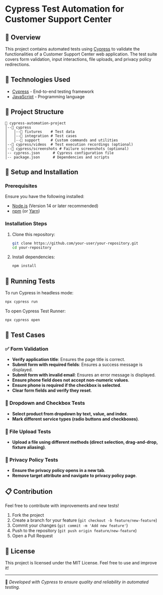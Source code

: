 # Cypress Test Automation for Customer Support Center

## 📌 Overview
This project contains automated tests using [Cypress](https://www.cypress.io/) to validate the functionalities of a Customer Support Center web application. The test suite covers form validation, input interactions, file uploads, and privacy policy redirections.

## 🚀 Technologies Used
- [Cypress](https://www.cypress.io/) - End-to-end testing framework
- [JavaScript](https://developer.mozilla.org/en-US/docs/Web/JavaScript) - Programming language

## 📂 Project Structure
```
📂 cypress-automation-project
│--📂 cypress
│   │--📂 fixtures    # Test data
│   │--📂 integration # Test cases
│   │--📂 support     # Custom commands and utilities
│--📂 cypress/videos  # Test execution recordings (optional)
│--📂 cypress/screenshots # Failure screenshots (optional)
│-- cypress.json      # Cypress configuration file
│-- package.json      # Dependencies and scripts
```

## 🔧 Setup and Installation
### Prerequisites
Ensure you have the following installed:
- [Node.js](https://nodejs.org/) (Version 14 or later recommended)
- [npm](https://www.npmjs.com/) (or [Yarn](https://yarnpkg.com/))

### Installation Steps
1. Clone this repository:
   ```sh
   git clone https://github.com/your-user/your-repository.git
   cd your-repository
   ```
2. Install dependencies:
   ```sh
   npm install
   ```

## 🧪 Running Tests
To run Cypress in headless mode:
```sh
npx cypress run
```

To open Cypress Test Runner:
```sh
npx cypress open
```

## 📜 Test Cases
### ✅ Form Validation
- **Verify application title**: Ensures the page title is correct.
- **Submit form with required fields**: Ensures a success message is displayed.
- **Submit form with invalid email**: Ensures an error message is displayed.
- **Ensure phone field does not accept non-numeric values**.
- **Ensure phone is required if the checkbox is selected**.
- **Clear form fields and verify they reset**.

### 📌 Dropdown and Checkbox Tests
- **Select product from dropdown by text, value, and index**.
- **Mark different service types (radio buttons and checkboxes)**.

### 📁 File Upload Tests
- **Upload a file using different methods (direct selection, drag-and-drop, fixture aliasing)**.

### 🔗 Privacy Policy Tests
- **Ensure the privacy policy opens in a new tab**.
- **Remove target attribute and navigate to privacy policy page**.

## 📋 Contribution
Feel free to contribute with improvements and new tests!

1. Fork the project
2. Create a branch for your feature (`git checkout -b feature/new-feature`)
3. Commit your changes (`git commit -m 'Add new feature'`)
4. Push to the repository (`git push origin feature/new-feature`)
5. Open a Pull Request

## 📄 License
This project is licensed under the MIT License. Feel free to use and improve it!

---
🔹 _Developed with Cypress to ensure quality and reliability in automated testing._

